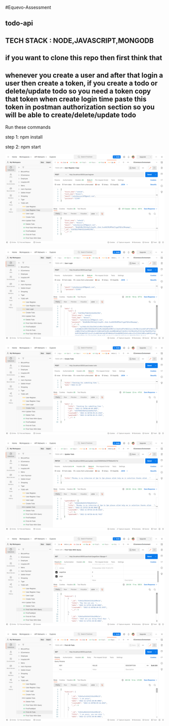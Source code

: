 #Equevo-Assessment

## todo-api

## TECH STACK : NODE,JAVASCRIPT,MONGODB

## if you want to clone this repo then first think that

## whenever you create a user and after that login a user then create a token, if you create a todo or delete/update todo so you need a token copy that token when create login time paste this token in postman authorization section so you will be able to create/delete/update todo

Run these commands

step 1: npm install

step 2: npm start

![](/images/1.png)

![](/images/2.png)

![](/images/3.png)

![](/images/4.png)

![](/images/5.png)

![](/images/6.png)
